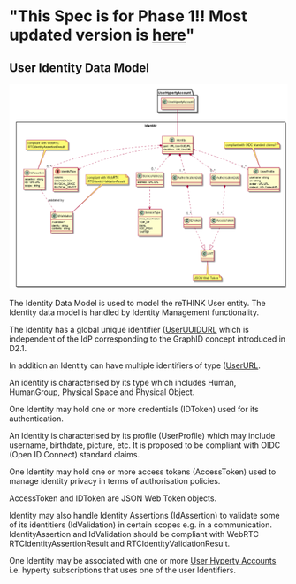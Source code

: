  "This Spec is for Phase 1!! Most updated version is [here](https://github.com/reTHINK-project/specs/tree/master/datamodel)" 
=============== 
## User Identity Data Model


![Identity Data Object Model](Identity-Data-Object-Model.png)

The Identity Data Model is used to model the reTHINK User entity. The Identity data model is handled by Identity Management functionality.

The Identity has a global unique identifier ([UserUUIDURL](../address/readme.me#user-url-type) which is independent of the IdP corresponding to the GraphID concept introduced in D2.1.

In addition an Identity can have multiple identifiers of type ([UserURL](../address/readme.me#user-url-type).

An identity is characterised by its type which includes Human, HumanGroup, Physical Space and Physical Object.

One Identity may hold one or more credentials (IDToken) used for its authentication.

An Identity is characterised by its profile (UserProfile) which may include username, birthdate, picture, etc. It is proposed to be compliant with OIDC (Open ID Connect) standard claims.

One Identity may hold one or more access tokens (AccessToken) used to manage identity privacy in terms of authorisation policies.

AccessToken and IDToken are JSON Web Token objects.

Identity may also handle Identity Assertions (IdAssertion) to validate some of its identitiers (IdValidation) in certain scopes e.g. in a communication. IdentityAssertion and IdValidation should be compliant with WebRTC RTCIdentityAssertionResult and RTCIdentityValidationResult.

One Identity may be associated with one or more [User Hyperty Accounts](../user-hyperty-account/readme.md) i.e. hyperty subscriptions that uses one of the user Identifiers.
